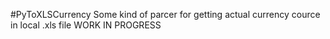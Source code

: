 #PyToXLSCurrency
Some kind of parcer for getting actual currency cource in local .xls file
WORK IN PROGRESS
